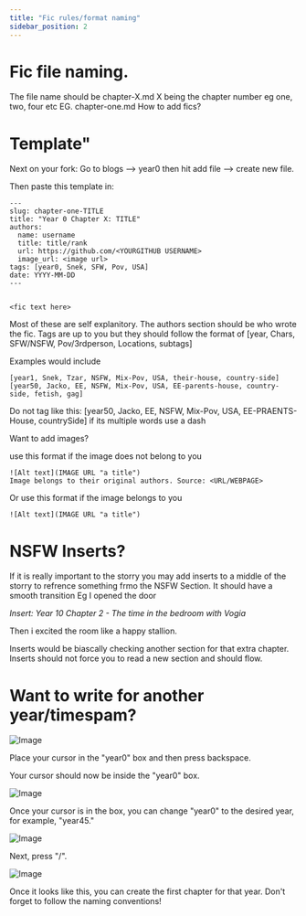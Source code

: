 ```yaml
---
title: "Fic rules/format naming"
sidebar_position: 2
---
```



# Fic file naming.​

The file name should be chapter-X.md X being the chapter number eg one, two, four etc EG. chapter-one.md
How to add fics?

# Template"
Next on your fork: Go to blogs --> year0 then hit add file --> create new file.

Then paste this template in:
```
---
slug: chapter-one-TITLE
title: "Year 0 Chapter X: TITLE"
authors:
  name: username
  title: title/rank
  url: https://github.com/<YOURGITHUB USERNAME>
  image_url: <image url>
tags: [year0, Snek, SFW, Pov, USA]
date: YYYY-MM-DD
---


<fic text here>
```
Most of these are self explanitory. The authors section should be who wrote the fic. Tags are up to you but they should follow the format of 
[year, Chars, SFW/NSFW, Pov/3rdperson, Locations, subtags] 

Examples would include
```
[year1, Snek, Tzar, NSFW, Mix-Pov, USA, their-house, country-side]
[year50, Jacko, EE, NSFW, Mix-Pov, USA, EE-parents-house, country-side, fetish, gag]
```
Do not tag like this: [year50, Jacko, EE, NSFW, Mix-Pov, USA, EE-PRAENTS-House, countrySide] if its multiple words use a dash

Want to add images?​

use this format if the image does not belong to you
```
![Alt text](IMAGE URL "a title")
Image belongs to their original authors. Source: <URL/WEBPAGE>
```
Or use this format if the image belongs to you
```
![Alt text](IMAGE URL "a title")
```


# NSFW Inserts?
If it is really important to the storry you may add inserts to a middle of the storry to refrence something frmo the NSFW Section. It should have a smooth transition
Eg
I opened the door

*Insert: Year 10 Chapter 2 - The time in the bedroom with Vogia*

Then i excited the room like a happy stallion.

Inserts would be biascally checking another section for that extra chapter. Inserts should not force you to read a new section and should flow.

# Want to write for another year/timespam?​
![Image](https://cdn.discordapp.com/attachments/1086048264295555116/1148442132810580058/image.png "Title")

Place your cursor in the "year0" box and then press backspace.

Your cursor should now be inside the "year0" box.

![Image](https://cdn.discordapp.com/attachments/1086048264295555116/1148442132810580058/image.png "Title")

Once your cursor is in the box, you can change "year0" to the desired year, for example, "year45."

![Image](https://cdn.discordapp.com/attachments/1148404965358977044/1148442556724674611/image.png "Title")

Next, press "/".

![Image](https://cdn.discordapp.com/attachments/1148404965358977044/1148442767136141383/image.png "Title")

Once it looks like this, you can create the first chapter for that year. Don't forget to follow the naming conventions!
